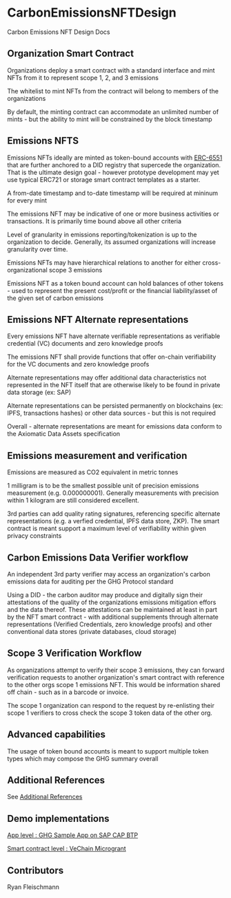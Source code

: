 # CarbonEmissionsNFTDesign
Carbon Emissions NFT Design Docs

## Organization Smart Contract
Organizations deploy a smart contract with a standard interface and mint NFTs from it to represent scope 1, 2, and 3 emissions

The whitelist to mint NFTs from the contract will belong to members of the organizations

By default, the minting contract can accommodate an unlimited number of mints - but the ability to mint will be constrained by the block timestamp

## Emissions NFTS

Emissions NFTs ideally are minted as token-bound accounts with [ERC-6551](https://eips.ethereum.org/EIPS/eip-6551) that are further anchored to a DID registry that supercede the organization. That is the ultimate design goal - however prototype development may yet use typical ERC721 or storage smart contract templates as a starter.

A from-date timestamp and to-date timestamp will be required at mininum for every mint

The emissions NFT may be indicative of one or more business activities or transactions. It is primarily time bound above all other criteria

Level of granularity in emissions reporting/tokenization is up to the organization to decide. Generally, its assumed organizations will increase granularity over time.

Emissions NFTs may have hierarchical relations to another for either cross-organizational scope 3 emissions

Emissions NFT as a token bound account can hold balances of other tokens - used to represent the present cost/profit or the financial liability/asset of the given set of carbon emissions

## Emissions NFT Alternate representations

Every emissions NFT have alternate verifiable representations as verifiable credential (VC) documents and zero knowledge proofs

The emissions NFT shall provide functions that offer on-chain verifiability for the VC documents and zero knowledge proofs

Alternate representations may offer additional data characteristics not represented in the NFT itself that are otherwise likely to be found in private data storage (ex: SAP)

Alternate representations can be persisted permanently on blockchains (ex: IPFS, transactions hashes) or other data sources - but this is not required

Overall - alternate representations are meant for emissions data conform to the Axiomatic Data Assets specification

## Emissions measurement and verification

Emissions are measured as CO2 equivalent in metric tonnes

1 milligram is to be the smallest possible unit of precision emissions measurement (e.g. 0.000000001). Generally measurements with precision within 1 kilogram are still considered excellent.

3rd parties can add quality rating signatures, referencing specific alternate representations (e.g. a verfied credential, IPFS data store, ZKP). The smart contract is meant support a maximum level of verifiability within given privacy constraints

## Carbon Emissions Data Verifier workflow

An independent 3rd party verifier may access an organization's carbon emissions data for auditing per the GHG Protocol standard

Using a DID - the carbon auditor may produce and digitally sign their attestations of the quality of the organizations emissions mitigation effors and the data thereof. These attestations can be maintained at least in part by the NFT smart contract - with additional supplements through alternate representations (Verified Credentials, zero knowledge proofs) and other conventional data stores (private databases, cloud storage)

## Scope 3 Verification Workflow

As organizations attempt to verify their scope 3 emissions, they can forward verification requests to another organization's smart contract with reference to the other orgs scope 1 emissions NFT. 
This would be information shared off chain - such as in a barcode or invoice. 

The scope 1 organization can respond to the request by re-enlisting their scope 1 verifiers to cross check the scope 3 token data of the other org. 


## Advanced capabilities
The usage of token bound accounts is meant to support multiple token types which may compose the GHG summary overall

## Additional References
See [Additional References](./REFERENCES.md)

## Demo implementations
[App level : GHG Sample App on SAP CAP BTP](https://github.com/fleischr/GHGReportSample)

[Smart contract level : VeChain Microgrant](https://github.com/fleischr/VechainCarbonEmissionsNFT.git)

## Contributors
Ryan Fleischmann
